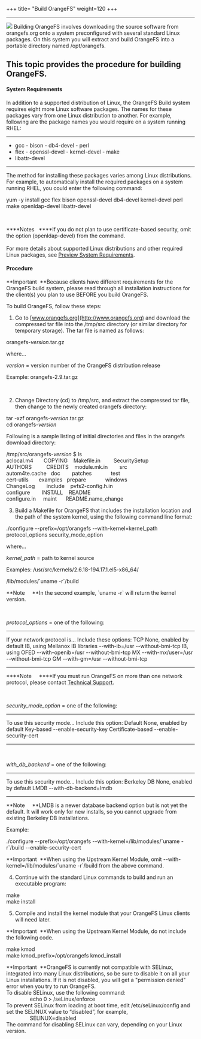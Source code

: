 +++
title= "Build OrangeFS"
weight=120
+++

  --------------------- 
  ![](icon_build.png)   Building OrangeFS involves downloading the source software from orangefs.org onto a system preconfigured with several standard Linux packages. On this system you will extract and build OrangeFS into a portable directory named /opt/orangefs.
                        
  This topic provides the procedure for building OrangeFS.
  --------------------- 

#### System Requirements

In addition to a supported distribution of Linux, the OrangeFS Build
system requires eight more Linux software packages. The names for these
packages vary from one Linux distribution to another. For example,
following are the package names you would require on a system running
RHEL:

  ------------------- ------------------- ------------------ ----------
  -   gcc             -   bison           -   db4-devel      -   perl
  -   flex            -   openssl-devel   -   kernel-devel   -   make
  -   libattr-devel                                          
                                                             
  ------------------- ------------------- ------------------ ----------

The method for installing these packages varies among Linux
distributions. For example, to automatically install the required
packages on a system running RHEL, you could enter the following
command:

yum -y install gcc flex bison openssl-devel db4-devel kernel-devel perl
make openldap-devel libattr-devel

 

****Notes   ****If you do not plan to use certificate-based security,
omit the option (openldap-devel) from the command.\
 \
 For more details about supported Linux distributions and other required
Linux packages, see [Preview System
Requirements](Preview_System_Requirements.htm).

#### Procedure

**Important  **Because clients have different requirements for the
OrangeFS build system, please read through all installation instructions
for the client(s) you plan to use BEFORE you build OrangeFS.

To build OrangeFS, follow these steps:

1.  Go to [www.orangefs.org](http://www.orangefs.org) and download the
    compressed tar file into the /tmp/src directory (or similar
    directory for temporary storage). The tar file is named as follows:

orangefs-*version*.tar.gz

where...

*version* = version number of the OrangeFS distribution release

Example: orangefs-2.9.tar.gz

 

2.  Change Directory (cd) to /tmp/src, and extract the compressed tar
    file, then change to the newly created orangefs directory:

tar -xzf orangefs-*version*.tar.gz\
 cd orangefs-*version*

Following is a sample listing of initial directories and files in the
orangefs download directory:

/tmp/src/orangefs-*version* \$ ls\
 aclocal.m4       COPYING    Makefile.in         SecuritySetup\
 AUTHORS          CREDITS    module.mk.in        src\
 autom4te.cache   doc        patches             test\
 cert-utils       examples   prepare             windows\
 ChangeLog        include    pvfs2-config.h.in\
 configure        INSTALL    README\
 configure.in     maint      README.name\_change

3.  Build a Makefile for OrangeFS that includes the installation
    location and the path of the system kernel, using the following
    command line format:

./configure --prefix=/opt/orangefs --with-kernel=kernel\_path
protocol\_options security\_mode\_option

where...

*kernel\_path* = path to kernel source

Examples: /usr/src/kernels/2.6.18-194.17.1.el5-x86\_64/

/lib/modules/\`uname -r\`/build

**Note     **In the second example, \`uname -r\` will return the kernel
version.

 

*protocol\_options* = one of the following:

  --------------------------------- ---------------------------------------
  If your network protocol is...    Include these options:
  TCP                               None, enabled by default
  IB, using Mellanox IB libraries   --with-ib=/usr --without-bmi-tcp
  IB, using OFED                    --with-openib=/usr --without-bmi-tcp
  MX                                --with-mx/user=/usr --without-bmi-tcp
  GM                                --with-gm=/usr --without-bmi-tcp
  --------------------------------- ---------------------------------------

****Note     ****If you must run OrangeFS on more than one network
protocol, please contact [Technical Support](Technical_Support.htm).

 

*security\_mode\_option* = one of the following:

  ------------------------------ --------------------------
  To use this security mode...   Include this option:
  Default                        None, enabled by default
  Key-based                      --enable-security-key
  Certificate-based              --enable-security-cert
  ------------------------------ --------------------------

 

*with\_db\_backend* = one of the following:

  ------------------------------ --------------------------
  To use this security mode...   Include this option:
  Berkeley DB                    None, enabled by default
  LMDB                           --with-db-backend=lmdb
  ------------------------------ --------------------------

**Note     **LMDB is a newer database backend option but is not yet the
default. It will work only for new installs, so you cannot upgrade from
existing Berkeley DB installations.

Example:

./configure --prefix=/opt/orangefs --with-kernel=/lib/modules/\`uname
-r\`/build --enable-security-cert 

**Important  **When using the Upstream Kernel Module, omit
--with-kernel=/lib/modules/\`uname -r\`/build from the above command.

4.  Continue with the standard Linux commands to build and run an
    executable program:

make\
 make install

5.  Compile and install the kernel module that your OrangeFS Linux
    clients will need later.

**Important  **When using the Upstream Kernel Module, do not include the
following code.

make kmod\
 make kmod\_prefix=/opt/orangefs kmod\_install

**Important  **OrangeFS is currently not compatible with SELinux,
integrated into many Linux distributions, so be sure to disable it on
all your Linux installations. If it is not disabled, you will get a
"permission denied" error when you try to run OrangeFS. \
 To disable SELinux, use the following command:\
                 echo 0 \> /seLinux/enforce\
 To prevent SELinux from loading at boot time, edit /etc/seLinux/config
and set the SELINUX value to “disabled”, for example,\
                 SELINUX=disabled\
 The command for disabling SELinux can vary, depending on your Linux
version.

 

 

 

 

 

